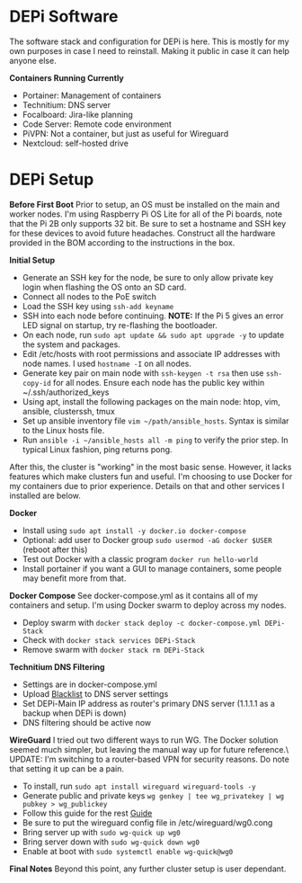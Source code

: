 # DEPi Software

The software stack and configuration for DEPi is here. This is mostly for my own purposes in case I need to reinstall. Making it public in case it can help anyone else.

**Containers Running Currently**

* Portainer: Management of containers
* Technitium: DNS server
* Focalboard: Jira-like planning
* Code Server: Remote code environment
* PiVPN: Not a container, but just as useful for Wireguard
* Nextcloud: self-hosted drive

# DEPi Setup

**Before First Boot**
Prior to setup, an OS must be installed on the main and worker nodes. I'm using Raspberry Pi OS Lite for all of the Pi boards, note that the Pi 2B
only supports 32 bit. Be sure to set a hostname and SSH key for these devices to avoid future headaches. Construct all the hardware provided in the BOM
according to the instructions in the box.

**Initial Setup**

* Generate an SSH key for the node, be sure to only allow private key login when flashing the OS onto an SD card.
* Connect all nodes to the PoE switch
* Load the SSH key using `ssh-add keyname`
* SSH into each node before continuing. **NOTE:** If the Pi 5 gives an error LED signal on startup, try re-flashing the bootloader.
* On each node, run `sudo apt update && sudo apt upgrade -y` to update the system and packages.
* Edit /etc/hosts with root permissions and associate IP addresses with node names. I used `hostname -I` on all nodes.
* Generate key pair on main node with `ssh-keygen -t rsa` then use `ssh-copy-id` for all nodes. Ensure each node has the public key within ~/.ssh/authorized_keys
* Using apt, install the following packages on the main node: htop, vim, ansible, clusterssh, tmux
* Set up ansible inventory file `vim ~/path/ansible_hosts`. Syntax is similar to the Linux hosts file.
* Run `ansible -i ~/ansible_hosts all -m ping` to verify the prior step. In typical Linux fashion, ping returns pong.

After this, the cluster is "working" in the most basic sense. However, it lacks features which make clusters fun and useful. I'm choosing to use Docker for my containers due to prior experience. Details on that and other services I installed are below.

**Docker**

* Install using `sudo apt install -y docker.io docker-compose`
* Optional: add user to Docker group `sudo usermod -aG docker $USER` (reboot after this)
* Test out Docker with a classic program `docker run hello-world`
* Install portainer if you want a GUI to manage containers, some people may benefit more from that.

**Docker Compose**
See docker-compose.yml as it contains all of my containers and setup. I'm using Docker swarm to deploy across my nodes.

* Deploy swarm with `docker stack deploy -c docker-compose.yml DEPi-Stack`
* Check with `docker stack services DEPi-Stack`
* Remove swarm with `docker stack rm DEPi-Stack`

**Technitium DNS Filtering**

* Settings are in docker-compose.yml
* Upload [Blacklist](https://github.com/StevenBlack/hosts) to DNS server settings
* Set DEPi-Main IP address as router's primary DNS server (1.1.1.1 as a backup when DEPi is down)
* DNS filtering should be active now

**WireGuard**
I tried out two different ways to run WG. The Docker solution seemed much simpler, but leaving the manual way up for future reference.\\
UPDATE: I'm switching to a router-based VPN for security reasons. Do note that setting it up can be a pain.

* To install, run `sudo apt install wireguard wireguard-tools -y`
* Generate public and private keys `wg genkey | tee wg_privatekey | wg pubkey > wg_publickey`
* Follow this guide for the rest [Guide](https://wiresock.net/documentation/wireguard/config.html)
* Be sure to put the wireguard config file in /etc/wireguard/wg0.cong
* Bring server up with `sudo wg-quick up wg0`
* Bring server down with `sudo wg-quick down wg0`
* Enable at boot with `sudo systemctl enable wg-quick@wg0`

**Final Notes**
Beyond this point, any further cluster setup is user dependant.
